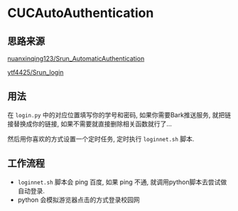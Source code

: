 # CUCAutoAuthentication

## 思路来源

[nuanxinqing123/Srun_AutomaticAuthentication](https://github.com/nuanxinqing123/Srun_AutomaticAuthentication)

[ytf4425/Srun_login](https://github.com/ytf4425/Srun_login/)

## 用法

在 `login.py` 中的对应位置填写你的学号和密码, 如果你需要Bark推送服务, 就把链接替换成你的链接, 如果不需要就直接删除相关函数就行了...

然后用你喜欢的方式设置一个定时任务, 定时执行 `loginnet.sh` 脚本.

## 工作流程

* `loginnet.sh` 脚本会 ping 百度, 如果 ping 不通, 就调用python脚本去尝试做自动登录.
* python 会模拟游览器点击的方式登录校园网
